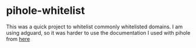 # pihole-whitelist
This was a quick project to whitelist commonly whitelisted domains. I am using adguard, so it was harder to use the documentation I used with pihole from [here]([url](https://discourse.pi-hole.net/t/commonly-whitelisted-domains/212)https://discourse.pi-hole.net/t/commonly-whitelisted-domains/212)
